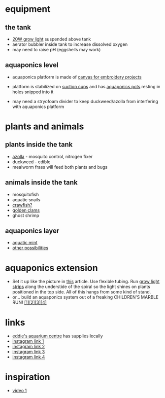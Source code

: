 

# equipment

## the tank
* [20W grow light](https://www.amazon.com/Roleadro-Panel-Spectrum-Growing-Flowering/dp/B01IVQ96KY/ref=sr_1_4?s=lawn-garden&ie=UTF8&qid=1505862189&sr=1-4&keywords=grow+light) suspended above tank
* aerator bubbler inside tank to increase dissolved oxygen
* may need to raise pH (eggshells may work)

## aquaponics level
* aquaponics platform is made of [canvas for embroidery projects](https://www.amazon.com/gp/product/B0019D2244/ref=oh_aui_detailpage_o00_s00?ie=UTF8&psc=1)
* platform is stabilized on [suction cups](https://www.amazon.com/gp/product/B01MDKYG89/ref=oh_aui_detailpage_o00_s00?ie=UTF8&psc=1) and has [aquaponics pots](https://www.amazon.com/NP2AB-Slotted-Hydroponics-Aquaponics-Orchids/dp/B00I1OCZLY/ref=sr_1_2?s=lawn-garden&ie=UTF8&qid=1505862458&sr=1-2&keywords=aquaponics+pots) resting in holes snipped into it

* may need a stryofoam divider to keep duckweed/azolla from interfering with aquaponics platform

# plants and animals

## plants inside the tank
* [azolla](https://en.wikipedia.org/wiki/Azolla) - mosquito control, nitrogen fixer
* duckweed - edible
* mealworm frass will feed both plants and bugs

## animals inside the tank
* mosquitofish
* aquatic snails
* [crawfish?](http://www.crawfish.info/)
* [golden clams](https://permies.com/t/19546/Raising-freshwater-mussels)
* ghost shrimp

## aquaponics layer
* [aquatic mint](http://www.ebay.com/itm/Water-Mint-Live-Plant-Mentha-Aquatica-NON-GMO-Organic-/112244469567?hash=item1a224aaf3f:g:g-4AAOSwNE5YWzKp)
* [other possibilities](http://homeaquaponicssystem.com/plants/what-are-the-best-plants-for-aquaponics/)

# aquaponics extension

* Set it up like the picture in [this](http://opensourceecology.org/wiki/Hydroponics) article.  Use flexible tubing.  Run [grow light strips](https://www.amazon.com/ABelle-Lights-16-4ft-Waterproof-Spectrum/dp/B01NAC7ZOC?psc=1&SubscriptionId=AKIAILSHYYTFIVPWUY6Q&tag=duckduckgo-ffsb-20&linkCode=xm2&camp=2025&creative=165953&creativeASIN=B01NAC7ZOC) along the understide of the spiral so the light shines on plants positioned in the top side.  All of this hangs from some kind of stand.
* or... build an aquaponics system out of a freaking CHILDREN'S MARBLE RUN! [[1]](https://www.amazon.com/dp/B071FSLMP2/ref=dp_sp_detail?psc=1)[[2]](https://www.amazon.com/dp/B012E06V1K/ref=dp_sp_detail?psc=1)[[3]](https://www.ebay.com/itm/Marbulous-Childrens-Kids-Marble-Drop-Race-Run-100pce-Construction-Track-Toy/131855900534?hash=item1eb3395f76:g:P2AAAOSwc1FXaru3)[[4]](https://www.ebay.com/p/Marble-Madness-Master-Set-HUGE-220pc-Marble-Run-200-Tracks-20-Marbles/1144260541?iid=201949141414&_trkparms=aid%3D555018%26algo%3DPL.SIM%26ao%3D2%26asc%3D48739%26meid%3Df5ebdfee322747dfa4be511bdc786a56%26pid%3D100005%26rk%3D3%26rkt%3D6%26sd%3D131855900534&_trksid=p2047675.c100005.m1851)

# links
* [eddie's aquarium centre](https://www.eddiesaqua.com/) has supplies locally
* [instagram link 1](https://www.instagram.com/p/BY1D9Ckg1nL/?taken-by=raccoon_chronicles)
* [instagram link 2](https://www.instagram.com/p/BY_a_DKgAMN/?taken-by=raccoon_chronicles)
* [instagram link 3](https://www.instagram.com/p/BZAQd_OAWrt/?taken-by=raccoon_chronicles)
* [instagram link 4](https://www.instagram.com/p/BZMVv0ngn_U/?taken-by=raccoon_chronicles)

# inspiration
* [video 1](https://www.youtube.com/watch?v=B4l3VJFestY)




